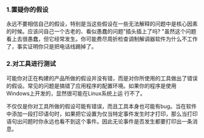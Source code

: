 ### 1.置疑你的假设

永远不要相信自己的假设，特别是当这些假设在一些无法解释的问题中是核心因素的时候。应该问自己一个古老的、看似愚蠢的问题"插头插上了吗? "虽然这个问题看上去很愚蠢，但它经常发生。你可能费尽周折检查调制解调器软件为什么不工作了，事实证明你只是把电话线踢掉了。

### 2.对工具进行测试

可能你对正在构建的产品所做的假设并没有错，而是对你所使用的工具做出了错误的假设。常见的问题是搞错了应用程序的配置环境。如果你的程序是使用Windows上开发的，显然很可能在Linux系统上运
行不了。

不仅仅是你对工具所做的假设可能有错误，而且工具本身也可能有bug。当在软件中添加一段打印语句时，如果把它设置为仅当特定事件发生时才打印，那么当打印语句出问题时你永远也看不到这个事件。因此无论事件是否发生都要打印出一条消息。

